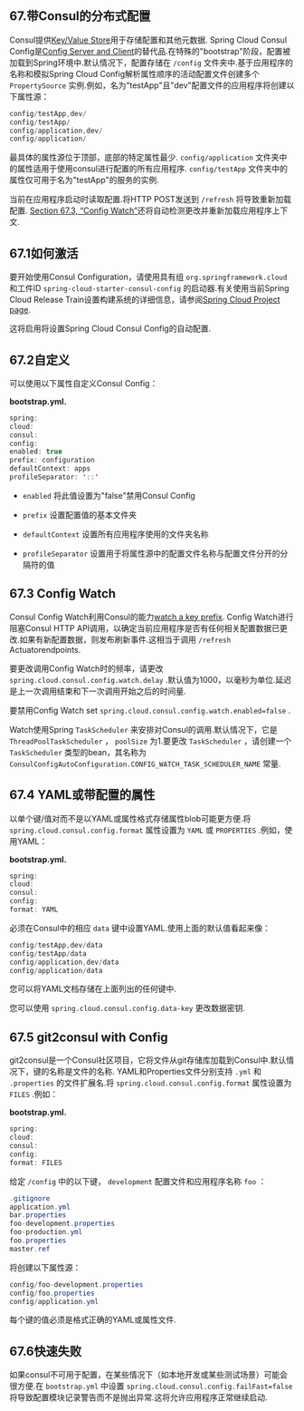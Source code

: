 ## 67.带Consul的分布式配置

Consul提供[Key/Value Store](https://consul.io/docs/agent/http/kv.html)用于存储配置和其他元数据. Spring Cloud Consul Config是[Config Server and Client](https://github.com/spring-cloud/spring-cloud-config)的替代品.在特殊的"bootstrap"阶段，配置被加载到Spring环境中.默认情况下，配置存储在 `/config` 文件夹中.基于应用程序的名称和模拟Spring Cloud Config解析属性顺序的活动配置文件创建多个 `PropertySource` 实例.例如，名为"testApp"且"dev"配置文件的应用程序将创建以下属性源：

```java
config/testApp,dev/
config/testApp/
config/application,dev/
config/application/
```

最具体的属性源位于顶部，底部的特定属性最少.  `config/application` 文件夹中的属性适用于使用consul进行配置的所有应用程序.  `config/testApp` 文件夹中的属性仅可用于名为"testApp"的服务的实例.

当前在应用程序启动时读取配置.将HTTP POST发送到 `/refresh` 将导致重新加载配置. [Section 67.3, “Config Watch”](multi_spring-cloud-consul-config.html#spring-cloud-consul-config-watch)还将自动检测更改并重新加载应用程序上下文.

## 67.1如何激活

要开始使用Consul Configuration，请使用具有组 `org.springframework.cloud` 和工件ID  `spring-cloud-starter-consul-config` 的启动器.有关使用当前Spring Cloud Release Train设置构建系统的详细信息，请参阅[Spring Cloud Project page](https://projects.spring.io/spring-cloud/).

这将启用将设置Spring Cloud Consul Config的自动配置.

## 67.2自定义

可以使用以下属性自定义Consul Config：

**bootstrap.yml.** 

```java
spring:
cloud:
consul:
config:
enabled: true
prefix: configuration
defaultContext: apps
profileSeparator: '::'
```

-  `enabled` 将此值设置为"false"禁用Consul Config

-  `prefix` 设置配置值的基本文件夹

-  `defaultContext` 设置所有应用程序使用的文件夹名称

-  `profileSeparator` 设置用于将属性源中的配置文件名称与配置文件分开的分隔符的值

## 67.3 Config Watch

Consul Config Watch利用Consul的能力[watch a key prefix](https://www.consul.io/docs/agent/watches.html#keyprefix). Config Watch进行阻塞Consul HTTP API调用，以确定当前应用程序是否有任何相关配置数据已更改.如果有新配置数据，则发布刷新事件.这相当于调用 `/refresh` Actuatorendpoints.

要更改调用Config Watch时的频率，请更改 `spring.cloud.consul.config.watch.delay` .默认值为1000，以毫秒为单位.延迟是上一次调用结束和下一次调用开始之后的时间量.

要禁用Config Watch set  `spring.cloud.consul.config.watch.enabled=false` .

Watch使用Spring  `TaskScheduler` 来安排对Consul的调用.默认情况下，它是 `ThreadPoolTaskScheduler` ， `poolSize` 为1.要更改 `TaskScheduler` ，请创建一个 `TaskScheduler` 类型的bean，其名称为 `ConsulConfigAutoConfiguration.CONFIG_WATCH_TASK_SCHEDULER_NAME` 常量.

## 67.4 YAML或带配置的属性

以单个键/值对而不是以YAML或属性格式存储属性blob可能更方便.将 `spring.cloud.consul.config.format` 属性设置为 `YAML` 或 `PROPERTIES` .例如，使用YAML：

**bootstrap.yml.** 

```java
spring:
cloud:
consul:
config:
format: YAML
```

必须在Consul中的相应 `data` 键中设置YAML.使用上面的默认值看起来像：

```java
config/testApp,dev/data
config/testApp/data
config/application,dev/data
config/application/data
```

您可以将YAML文档存储在上面列出的任何键中.

您可以使用 `spring.cloud.consul.config.data-key` 更改数据密钥.

## 67.5 git2consul with Config

git2consul是一个Consul社区项目，它将文件从git存储库加载到Consul中.默认情况下，键的名称是文件的名称. YAML和Properties文件分别支持 `.yml` 和 `.properties` 的文件扩展名.将 `spring.cloud.consul.config.format` 属性设置为 `FILES` .例如：

**bootstrap.yml.** 

```java
spring:
cloud:
consul:
config:
format: FILES
```

给定 `/config` 中的以下键， `development` 配置文件和应用程序名称 `foo` ：

```java
.gitignore
application.yml
bar.properties
foo-development.properties
foo-production.yml
foo.properties
master.ref
```

将创建以下属性源：

```java
config/foo-development.properties
config/foo.properties
config/application.yml
```

每个键的值必须是格式正确的YAML或属性文件.

## 67.6快速失败

如果consul不可用于配置，在某些情况下（如本地开发或某些测试场景）可能会很方便.在 `bootstrap.yml` 中设置 `spring.cloud.consul.config.failFast=false` 将导致配置模块记录警告而不是抛出异常.这将允许应用程序正常继续启动.

